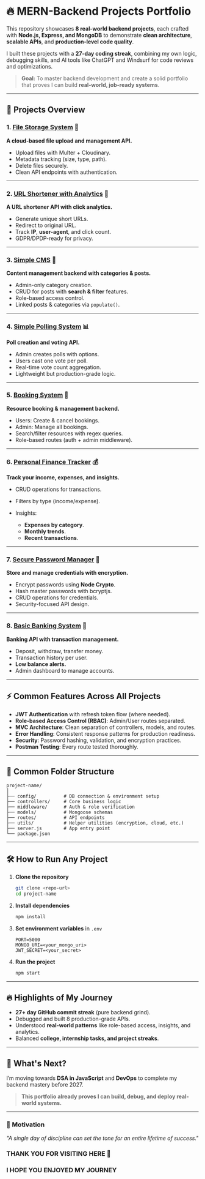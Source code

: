 # **🔥 MERN-Backend Projects Portfolio**

This repository showcases **8 real-world backend projects**, each crafted with **Node.js, Express, and MongoDB** to demonstrate **clean architecture**, **scalable APIs**, and **production-level code quality**.

I built these projects with a **27-day coding streak**, combining my own logic, debugging skills, and AI tools like ChatGPT and Windsurf for code reviews and optimizations.

> **Goal:** To master backend development and create a solid portfolio that proves I can build **real-world, job-ready systems**.

---

## **🚀 Projects Overview**

### **1. [File Storage System](#)** 📂

**A cloud-based file upload and management API.**

- Upload files with Multer + Cloudinary.
- Metadata tracking (size, type, path).
- Delete files securely.
- Clean API endpoints with authentication.

---

### **2. [URL Shortener with Analytics](#)** 🔗

**A URL shortener API with click analytics.**

- Generate unique short URLs.
- Redirect to original URL.
- Track **IP**, **user-agent**, and click count.
- GDPR/DPDP-ready for privacy.

---

### **3. [Simple CMS](#)** 📰

**Content management backend with categories & posts.**

- Admin-only category creation.
- CRUD for posts with **search & filter** features.
- Role-based access control.
- Linked posts & categories via `populate()`.

---

### **4. [Simple Polling System](#)** 📊

**Poll creation and voting API.**

- Admin creates polls with options.
- Users cast one vote per poll.
- Real-time vote count aggregation.
- Lightweight but production-grade logic.

---

### **5. [Booking System](#)** 📅

**Resource booking & management backend.**

- Users: Create & cancel bookings.
- Admin: Manage all bookings.
- Search/filter resources with regex queries.
- Role-based routes (auth + admin middleware).

---

### **6. [Personal Finance Tracker](#)** 💰

**Track your income, expenses, and insights.**

- CRUD operations for transactions.
- Filters by type (income/expense).
- Insights:

  - **Expenses by category**.
  - **Monthly trends**.
  - **Recent transactions**.

---

### **7. [Secure Password Manager](#)** 🔐

**Store and manage credentials with encryption.**

- Encrypt passwords using **Node Crypto**.
- Hash master passwords with bcryptjs.
- CRUD operations for credentials.
- Security-focused API design.

---

### **8. [Basic Banking System](#)** 🏦

**Banking API with transaction management.**

- Deposit, withdraw, transfer money.
- Transaction history per user.
- **Low balance alerts.**
- Admin dashboard to manage accounts.

---

## **⚡ Common Features Across All Projects**

- **JWT Authentication** with refresh token flow (where needed).
- **Role-based Access Control (RBAC)**: Admin/User routes separated.
- **MVC Architecture**: Clean separation of controllers, models, and routes.
- **Error Handling**: Consistent response patterns for production readiness.
- **Security**: Password hashing, validation, and encryption practices.
- **Postman Testing**: Every route tested thoroughly.

---

## **📂 Common Folder Structure**

```
project-name/
│
├── config/          # DB connection & environment setup
├── controllers/     # Core business logic
├── middleware/      # Auth & role verification
├── models/          # Mongoose schemas
├── routes/          # API endpoints
├── utils/           # Helper utilities (encryption, cloud, etc.)
├── server.js        # App entry point
└── package.json
```

---

## **🛠 How to Run Any Project**

1. **Clone the repository**

   ```bash
   git clone <repo-url>
   cd project-name
   ```

2. **Install dependencies**

   ```bash
   npm install
   ```

3. **Set environment variables** in `.env`

   ```
   PORT=5000
   MONGO_URI=<your_mongo_uri>
   JWT_SECRET=<your_secret>
   ```

4. **Run the project**

   ```bash
   npm start
   ```

---

## **🔥 Highlights of My Journey**

- **27+ day GitHub commit streak** (pure backend grind).
- Debugged and built 8 production-grade APIs.
- Understood **real-world patterns** like role-based access, insights, and analytics.
- Balanced **college, internship tasks, and project streaks**.

---

## **📌 What's Next?**

I’m moving towards **DSA in JavaScript** and **DevOps** to complete my backend mastery before 2027.

> **This portfolio already proves I can build, debug, and deploy real-world systems.**

---

### **💬 Motivation**

_"A single day of discipline can set the tone for an entire lifetime of success."_

### THANK YOU FOR VISITING HERE 🙏

### I HOPE YOU ENJOYED MY JOURNEY
